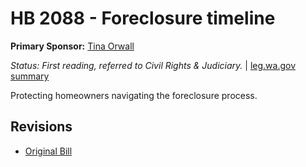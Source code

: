 # HB 2088 - Foreclosure timeline
**Primary Sponsor:** [Tina Orwall](/person/leg/tina.orwall.md)

*Status: First reading, referred to Civil Rights & Judiciary.* | [leg.wa.gov summary](https://app.leg.wa.gov/billsummary?BillNumber=2088&Year=2021)

Protecting homeowners navigating the foreclosure process.

## Revisions
* [Original Bill](1/)